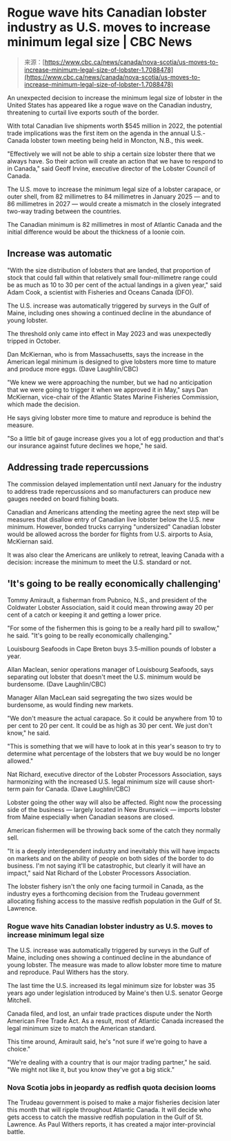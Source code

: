 <!--yml
category: 未分类
date: 2024-05-27 14:55:48
-->

# Rogue wave hits Canadian lobster industry as U.S. moves to increase minimum legal size | CBC News

> 来源：[https://www.cbc.ca/news/canada/nova-scotia/us-moves-to-increase-minimum-legal-size-of-lobster-1.7088478](https://www.cbc.ca/news/canada/nova-scotia/us-moves-to-increase-minimum-legal-size-of-lobster-1.7088478)

An unexpected decision to increase the minimum legal size of lobster in the United States has appeared like a rogue wave on the Canadian industry, threatening to curtail live exports south of the border.

With total Canadian live shipments worth $545 million in 2022, the potential trade implications was the first item on the agenda in the annual U.S.-Canada lobster town meeting being held in Moncton, N.B., this week.

"Effectively we will not be able to ship a certain size lobster there that we always have. So their action will create an action that we have to respond to in Canada," said Geoff Irvine, executive director of the Lobster Council of Canada.

The U.S. move to increase the minimum legal size of a lobster carapace, or outer shell, from 82 millimetres to 84 millimetres in January 2025 — and to 86 millimetres in 2027 — would create a mismatch in the closely integrated two-way trading between the countries.

The Canadian minimum is 82 millimetres in most of Atlantic Canada and the initial difference would be about the thickness of a loonie coin.

## Increase was automatic

"With the size distribution of lobsters that are landed, that proportion of stock that could fall within that relatively small four-millimetre range could be as much as 10 to 30 per cent of the actual landings in a given year," said Adam Cook, a scientist with Fisheries and Oceans Canada (DFO).

The U.S. increase was automatically triggered by surveys in the Gulf of Maine, including ones showing a continued decline in the abundance of young lobster.

The threshold only came into effect in May 2023 and was unexpectedly tripped in October.

Dan McKiernan, who is from Massachusetts, says the increase in the American legal minimum is designed to give lobsters more time to mature and produce more eggs. (Dave Laughlin/CBC)

"We knew we were approaching the number, but we had no anticipation that we were going to trigger it when we approved it in May," says Dan McKiernan, vice-chair of the Atlantic States Marine Fisheries Commission, which made the decision.

He says giving lobster more time to mature and reproduce is behind the measure.

"So a little bit of gauge increase gives you a lot of egg production and that's our insurance against future declines we hope," he said.

## Addressing trade repercussions

The commission delayed implementation until next January for the industry to address trade repercussions and so manufacturers can produce new gauges needed on board fishing boats.

Canadian and Americans attending the meeting agree the next step will be measures that disallow entry of Canadian live lobster below the U.S. new minimum. However, bonded trucks carrying "undersized" Canadian lobster would be allowed across the border for flights from U.S. airports to Asia, McKiernan said.

It was also clear the Americans are unlikely to retreat, leaving Canada with a decision: increase the minimum to meet the U.S. standard or not.

## 'It's going to be really economically challenging'

Tommy Amirault, a fisherman from Pubnico, N.S., and president of the Coldwater Lobster Association, said it could mean throwing away 20 per cent of a catch or keeping it and getting a lower price.

"For some of the fishermen this is going to be a really hard pill to swallow," he said. "It's going to be really economically challenging."

Louisbourg Seafoods in Cape Breton buys 3.5-million pounds of lobster a year.

Allan Maclean, senior operations manager of Louisbourg Seafoods, says separating out lobster that doesn't meet the U.S. minimum would be burdensome. (Dave Laughlin/CBC)

Manager Allan MacLean said segregating the two sizes would be burdensome, as would finding new markets.

"We don't measure the actual carapace. So it could be anywhere from 10 to per cent to 20 per cent. It could be as high as 30 per cent. We just don't know," he said.

"This is something that we will have to look at in this year's season to try to determine what percentage of the lobsters that we buy would be no longer allowed."

Nat Richard, executive director of the Lobster Processors Association, says harmonizing with the increased U.S. legal minimum size will cause short-term pain for Canada. (Dave Laughlin/CBC)

Lobster going the other way will also be affected. Right now the processing side of the business — largely located in New Brunswick — imports lobster from Maine especially when Canadian seasons are closed.

American fishermen will be throwing back some of the catch they normally sell.

"It is a deeply interdependent industry and inevitably this will have impacts on markets and on the ability of people on both sides of the border to do business. I'm not saying it'll be catastrophic, but clearly it will have an impact," said Nat Richard of the Lobster Processors Association.

The lobster fishery isn't the only one facing turmoil in Canada, as the industry eyes a forthcoming decision from the Trudeau government allocating fishing access to the massive redfish population in the Gulf of St. Lawrence.

 ### Rogue wave hits Canadian lobster industry as U.S. moves to increase minimum legal size

The U.S. increase was automatically triggered by surveys in the Gulf of Maine, including ones showing a continued decline in the abundance of young lobster. The measure was made to allow lobster more time to mature and reproduce. Paul Withers has the story.

The last time the U.S. increased its legal minimum size for lobster was 35 years ago under legislation introduced by Maine's then U.S. senator George Mitchell.

Canada filed, and lost, an unfair trade practices dispute under the North American Free Trade Act. As a result, most of Atlantic Canada increased the legal minimum size to match the American standard.

This time around, Amirault said, he's "not sure if we're going to have a choice."

"We're dealing with a country that is our major trading partner," he said. "We might not like it, but you know they've got a big stick."

 ### Nova Scotia jobs in jeopardy as redfish quota decision looms

The Trudeau government is poised to make a major fisheries decision later this month that will ripple throughout Atlantic Canada. It will decide who gets access to catch the massive redfish population in the Gulf of St. Lawrence. As Paul Withers reports, it has created a major inter-provincial battle.